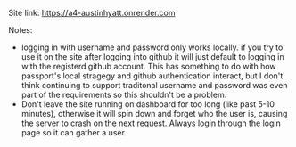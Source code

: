 Site link: https://a4-austinhyatt.onrender.com

Notes:
- logging in with username and password only works locally. if you try to use it on the site after logging into github it will just default to logging in with the registerd github account. This has something to do with how passport's local stragegy and github authentication interact, but I don't' think continuing to support traditonal username and password was even part of the requirements so this shouldn't be a problem.
- Don't leave the site running on dashboard for too long (like past 5-10 minutes), otherwise it will spin down and forget who the user is, causing the server to crash on the next request. Always login through the login page so it can gather a user.
